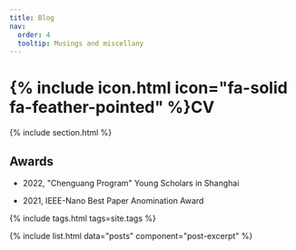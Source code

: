 ```yaml
---
title: Blog
nav:
  order: 4
  tooltip: Musings and miscellany
---
```


# {% include icon.html icon="fa-solid fa-feather-pointed" %}CV

{% include section.html %}

## Awards
- 2022, "Chenguang Program" Young Scholars in Shanghai

- 2021, IEEE-Nano Best Paper Anomination Award


{% include tags.html tags=site.tags %}


{% include list.html data="posts" component="post-excerpt" %}
